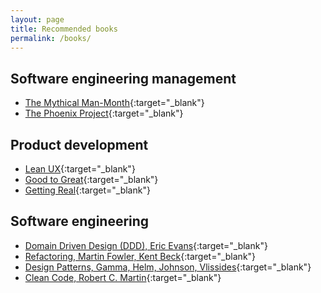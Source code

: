 ```yaml
---
layout: page
title: Recommended books
permalink: /books/
---
```


<!-- TODO: Write a little about each one. -->
<!-- TODO: Link to both A.com and A.de -->

## Software engineering management
- [The Mythical Man-Month](https://amzn.to/3itVHLe){:target="_blank"}
- [The Phoenix Project](https://amzn.to/2Y2WV6B){:target="_blank"}

## Product development
- [Lean UX](https://amzn.to/38ZCPRa){:target="_blank"}
- [Good to Great](https://amzn.to/3bROL9v){:target="_blank"}
- [Getting Real](https://amzn.to/3o4YYBH){:target="_blank"}

## Software engineering
- [Domain Driven Design (DDD), Eric Evans](https://amzn.to/2KuwMKU){:target="_blank"}
- [Refactoring, Martin Fowler, Kent Beck](https://amzn.to/2M4z1oT){:target="_blank"}
- [Design Patterns, Gamma, Helm, Johnson, Vlissides](https://amzn.to/39Uhqbw){:target="_blank"}
- [Clean Code, Robert C. Martin](https://amzn.to/391q6xk){:target="_blank"}
